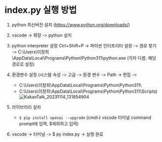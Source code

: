 # index.py 실행 방법
1. python 최신버전 설치 (https://www.python.org/downloads/)

2. vscode -> 확장 -> python 설치

3. python interpreter 설정 
   Ctrl+Shift+P -> 파이썬 인터프리터 설정 -> 경로 찾기 -> C:\Users\이창희\AppData\Local\Programs\Python\Python311\python.exe (각자 다름. 해당 경로로 설정)
   
4. 환경변수 설정 (시스템 속성 -> 고급 -> 환경 변수 -> Path -> 편집 -> 
   - C:\Users\이창희\AppData\Local\Programs\Python\Python311\
   - C:\Users\이창희\AppData\Local\Programs\Python\Python311\Scripts\)
![KakaoTalk_20231114_131854904](https://github.com/GDSC-Meuru/Mohaji/assets/129058247/bf118fd6-5a47-477f-8b86-6ca052555169)

5. 라이브러리 설치
    - ```$ pip install openai --upgrade``` (cmd나 vscode 터미널 command prompt에 입력, $제외하고 입력)
    
7. vscode -> 터미널 -> $ py index.py -> 실행 완료
